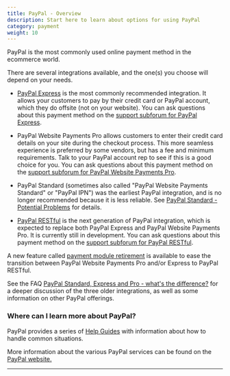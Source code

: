 ```yaml
---
title: PayPal - Overview 
description: Start here to learn about options for using PayPal
category: payment 
weight: 10
---
```


PayPal is the most commonly used online payment method in the ecommerce world.

There are several integrations available, and the one(s) you choose will depend on your needs.

- [PayPal Express](/user/payment/paypal_express_checkout/) is the most commonly recommended integration.  It allows your customers to pay by their credit card or PayPal account, which they do offsite (not on your website).  You can ask questions about this payment method on the [support subforum for PayPal Express](https://www.zen-cart.com/forumdisplay.php?149-PayPal-Express-Checkout-support).

- PayPal Website Payments Pro allows customers to enter their credit card details on your site during the checkout process.  This more seamless experience is preferred by some vendors, but has a fee and minimum requirements.  Talk to your PayPal account rep to see if this is a good choice for you.  You can ask questions about this payment method on the [support subforum for PayPal Website Payments Pro](https://www.zen-cart.com/forumdisplay.php?152-PayPal-Website-Payments-Pro-support).

- PayPal Standard (sometimes also called "PayPal Website Payments Standard" or "PayPal IPN") was the earliest PayPal integration, and is no longer recommended because it is less reliable.  See [PayPal Standard - Potential Problems](/user/payment/paypal_standard/) for details.

- [PayPal RESTful](/user/payment/paypal_restful/) is the next generation of PayPal integration, which is expected to replace both PayPal Express and PayPal Website Payments Pro. It is currently still in development. You can ask questions about this payment method on the [support subforum for PayPal RESTful](https://www.zen-cart.com/forumdisplay.php?170-PayPal-RESTful-support).

A new feature called [payment module retirement](/user/payment/retirement/) is available to ease the transition between PayPal Website Payments Pro and/or Express to PayPal RESTful. 

See the FAQ [PayPal Standard, Express and Pro - what's the difference?](/user/payment/paypal/) for a deeper discussion of the three older integrations, as well as some information on other PayPal offerings. 

### Where can I learn more about PayPal? 

PayPal provides a series of [Help Guides](https://www.paypal.com/us/smarthelp/PAYPAL_HELP_GUIDE) with information about how to handle common situations. 

More information about the various PayPal services can be found on the [PayPal website.](https://www.zen-cart.com/partners/paypal)  

---

